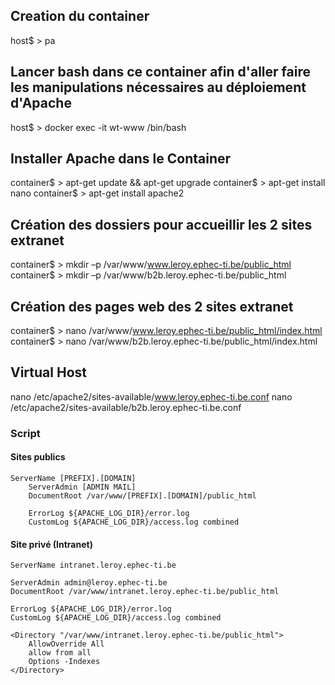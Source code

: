 ## Creation du container

host$ > pa

## Lancer bash dans ce container afin d'aller faire les manipulations nécessaires au déploiement d'Apache

host$ > docker exec -it wt-www /bin/bash

## Installer Apache dans le Container

container$ > apt-get update && apt-get upgrade
container$ > apt-get install nano
container$ > apt-get install apache2

## Création des dossiers pour accueillir les 2 sites extranet

container$ > mkdir –p /var/www/www.leroy.ephec-ti.be/public_html
container$ > mkdir –p /var/www/b2b.leroy.ephec-ti.be/public_html

## Création des pages web des 2 sites extranet

container$ > nano /var/www/www.leroy.ephec-ti.be/public_html/index.html
container$ > nano /var/www/b2b.leroy.ephec-ti.be/public_html/index.html

## Virtual Host

nano /etc/apache2/sites-available/www.leroy.ephec-ti.be.conf
nano /etc/apache2/sites-available/b2b.leroy.ephec-ti.be.conf

### Script

#### Sites publics

    ServerName [PREFIX].[DOMAIN]
        ServerAdmin [ADMIN MAIL]
        DocumentRoot /var/www/[PREFIX].[DOMAIN]/public_html

        ErrorLog ${APACHE_LOG_DIR}/error.log
        CustomLog ${APACHE_LOG_DIR}/access.log combined
        
#### Site privé (Intranet)

    ServerName intranet.leroy.ephec-ti.be

    ServerAdmin admin@leroy.ephec-ti.be
    DocumentRoot /var/www/intranet.leroy.ephec-ti.be/public_html

    ErrorLog ${APACHE_LOG_DIR}/error.log
    CustomLog ${APACHE_LOG_DIR}/access.log combined
    
    <Directory "/var/www/intranet.leroy.ephec-ti.be/public_html">
        AllowOverride All
        allow from all
        Options -Indexes
    </Directory>